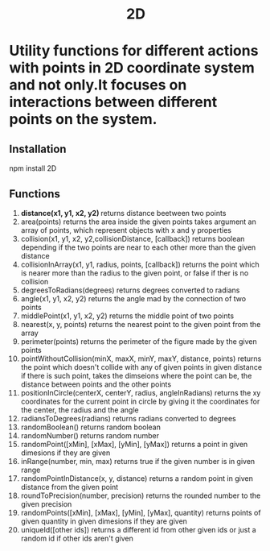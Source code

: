 <h1 align="center">2D<h1>

Utility functions for different actions with points in 2D coordinate system and not only.It focuses on interactions between different points on the system.

## Installation

>>>
  npm install 2D
>>>

## Functions

1. <b>distance(x1, y1, x2, y2) </b> 
   returns distance beetween two points
2. area(points)
   returns the area inside the given points
   takes argument an array of points, which represent objects with x and y properties
3. collision(x1, y1, x2, y2,collisionDistance, [callback])
   returns boolean depending if the two points are near to each other more than the given distance
4. collisionInArray(x1, y1, radius, points, [callback])
   returns the point which is nearer more than the radius to the given point, or false if ther is no collision
5. degreesToRadians(degrees)
   returns degrees converted to radians
6. angle(x1, y1, x2, y2)
   returns the angle mad by the connection of two points
7. middlePoint(x1, y1, x2, y2)
   returns the middle point of two points
8. nearest(x, y, points)
   returns the nearest point to the given point from the array
9. perimeter(points)
   returns the perimeter of the figure made by the given points
10. pointWithoutCollision(minX, maxX, minY, maxY, distance, points)
   returns the point which doesn't collide with any of given points 
   in given distance if there is such point, takes the dimseions where the point can be, the distance between points and the other points
11. positionInCircle(centerX, centerY, radius, angleInRadians)
    returns the xy coordinates for the current point in circle by giving it the coordinates for the center, the radius and the angle 
12. radiansToDegrees(radians)
    returns radians converted to degrees
13. randomBoolean()
    returns random boolean
14. randomNumber()
    returns random number
15. randomPoint([xMin], [xMax], [yMin], [yMax])
    returns a point in given dimesions if they are given
16. inRange(number, min, max)
    returns true if the given number is in given range
17. randomPointInDistance(x, y, distance)
    returns a random point in given distance from the given point
18. roundToPrecision(number, precision)
    returns the rounded number to the given precision
19. randomPoints([xMin], [xMax], [yMin], [yMax], quantity)
    returns points of given quantity in given dimesions if they are given
20. uniqueId([other ids])
    returns a different id from other given ids or just a random id if other ids aren't given